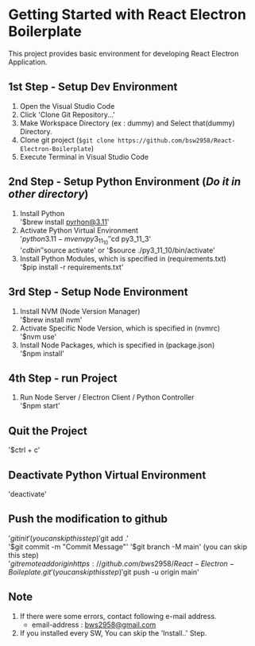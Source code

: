 # Getting Started with React Electron Boilerplate
This project provides basic environment for developing React Electron Application.

## 1st Step - Setup Dev Environment
1. Open the Visual Studio Code
2. Click 'Clone Git Repository...'
3. Make Workspace Directory (ex : dummy) and Select that(dummy) Directory.
4. Clone git project (`$git clone https://github.com/bsw2958/React-Electron-Boilerplate`)
5. Execute Terminal in Visual Studio Code

## 2nd Step - Setup Python Environment (*Do it in other directory*)
1. Install Python  
    '$brew install pyrhon@3.11'
2. Activate Python Virtual Environment  
    '$python3.11 -m venv py3_11_10'  
    '$cd py3_11_3'  
    '$cd bin'  
    '$source activate' or '$source ./py3_11_10/bin/activate'
3. Install Python Modules, which is specified in (requirements.txt)  
    '$pip install -r requirements.txt'

## 3rd Step - Setup Node Environment
1. Install NVM (Node Version Manager)  
    '$brew install nvm'
2. Activate Specific Node Version, which is specified in (nvmrc)  
    '$nvm use'
3. Install Node Packages, which is specified in (package.json)  
    '$npm install'

## 4th Step - run Project
1. Run Node Server / Electron Client / Python Controller  
    '$npm start'

## Quit the Project
'$ctrl + c'

## Deactivate Python Virtual Environment
'deactivate'

## Push the modification to github
'$git init' (you can skip this step)  
'$git add .'  
'$git commit -m "Commit Message"'  
'$git branch -M main' (you can skip this step)  
'$git remote add origin https://github.com/bws2958/React-Electron-Boileplate.git' (you can skip this step)  
'$git push -u origin main'

## Note
1. If there were some errors, contact following e-mail address.  
    - email-address : bws2958@gmail.com
2. If you installed every SW, You can skip the 'Install..' Step.